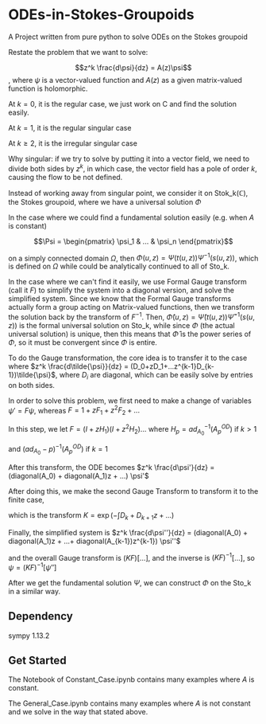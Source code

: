# ODEs-in-Stokes-Groupoids
A Project written from pure python to solve ODEs on the Stokes groupoid

Restate the problem that we want to solve: 

$$z^k \frac{d\psi}{dz} = A(z)\psi$$, where $\psi$ is a vector-valued function and $A(z)$ as a given matrix-valued function is holomorphic.

At $k = 0$, it is the regular case, we just work on C and find the solution easily.

At $k = 1$, it is the regular singular case

At $k \geq 2$, it is the irregular singular case

Why singular: if we try to solve by putting it into a vector field, we need to divide both sides by $z^k$, in which case, the vector field has a pole of order $k$, causing the flow to be not defined.

Instead of working away from singular point, we consider it on Stok_k($\mathbb{C}$), the Stokes groupoid, where we have a universal solution $\Phi$

In the case where we could find a fundamental solution easily (e.g. when $A$ is constant) 

$$\Psi = \begin{pmatrix} \psi_1 & ... & \psi_n \end{pmatrix}$$

on a simply connected domain $\Omega$, then $\Phi(u, z) = \Psi(t(u, z)) \Psi^{-1}(s(u,z))$, which is defined on $\Omega$ while could be analytically continued to all of Sto_k. 

In the case where we can't find it easily, we use Formal Gauge transform (call it $F$) to simplify the system into a diagonal version, and solve the simplified system. Since we know that the Formal Gauge transforms actually form a group acting on Matrix-valued functions, then we transform the solution back by the transform of $F^{-1}$. Then, $\hat{\Phi}(u, z) = \hat{\Psi}(t(u, z)) \hat{\Psi}^{-1}(s(u,z))$ is the formal universal solution on Sto_k, while since $\Phi$ (the actual universal solution) is unique, then this means that $\hat{\Phi}$ is the power series of $\Phi$, so it must be convergent since $\Phi$ is entire.

To do the Gauge transformation, the core idea is to transfer it to the case where $z^k \frac{d\tilde{\psi}}{dz} = (D_0+zD_1+...z^{k-1}D_{k-1})\tilde{\psi}$, where $D_i$ are diagonal, which can be easily solve by entries on both sides.

In order to solve this problem, we first need to make a change of variables $\psi' = F \psi$, whereas $F = 1+zF_1 + z^2F_2 + ...$

In this step, we let $F = (I+zH_1)(I+z^2H_2)...$ where $H_p = {ad}^{-1}_{A_0}(A_p^{OD})$ if $k > 1$ 

and $({ad}_{A_0} - p)^{-1}(A_p^{OD})$ if $k=1$ 

After this transform, the ODE becomes $z^k \frac{d\psi'}{dz} = (diagonal(A_0) + diagonal(A_1)z + ...) \psi'$

After doing this, we make the second Gauge Transform to transform it to the finite case, 

which is the transform $K = \exp(-\int{D_k+D_{k+1}z+...})$

Finally, the simplified system is $z^k \frac{d\psi''}{dz} = (diagonal(A_0) + diagonal(A_1)z + ...+ diagonal(A_{k-1})z^{k-1}) \psi''$

and the overall Gauge transform is $(KF)$[...], and the inverse is $(KF)^{-1}$[...], so $\psi = (KF)^{-1}[\psi'']$

After we get the fundamental solution $\Psi$, we can construct $\Phi$ on the Sto_k in a similar way.

## Dependency

sympy                     1.13.2

## Get Started

The Notebook of Constant_Case.ipynb contains many examples where $A$ is constant.

The General_Case.ipynb contains many examples where $A$ is not constant and we solve in the way that stated above. 






